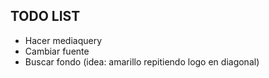 ## TODO LIST
- Hacer mediaquery
- Cambiar fuente
- Buscar fondo (idea: amarillo repitiendo logo en diagonal)

